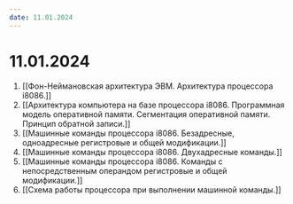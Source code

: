 ```yaml
---
date: 11.01.2024
---
```

# 11.01.2024
1. [[Фон-Неймановская архитектура ЭВМ. Архитектура процессора i8086.]]
2. [[Архитектура компьютера на базе процессора i8086. Программная модель оперативной памяти. Сегментация оперативной памяти. Принцип обратной записи.]]
3. [[Машинные команды процессора i8086. Безадресные, одноадресные регистровые и общей модификации.]]
4. [[Машинные команды процессора i8086. Двухадресные команды.]]
5. [[Машинные команды процессора i8086. Команды с непосредственным операндом регистровые и общей модификации.]]
6. [[Схема работы процессора при выполнении машинной команды.]]